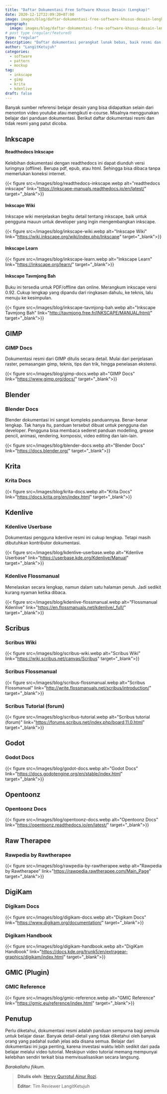 ```yaml
---
title: "Daftar Dokumentasi Free Software Khusus Desain (Lengkap)"
date: 2020-12-12T22:09:20+07:00
image: images/blog/daftar-dokumentasi-free-software-khusus-desain-lengkap.jpg
opengraph:
  image: images/blog/daftar-dokumentasi-free-software-khusus-desain-lengkap.jpg
# post type (regular/featured)
type: "regular"
description: "Daftar dokumentasi perangkat lunak bebas, baik resmi dan tidak resmi yang patut dicoba."
author: "LangitKetujuh"
categories:
  - software
  - pattern
  - mockup
tag:
  - inkscape
  - gimp
  - krita
  - kdenlive
draft: false
---
```


Banyak sumber referensi belajar desain yang bisa didapatkan selain dari menonton video youtube atau mengikuti e-course. Misalnya menggunakan belajar dari panduan dokumentasi. Berikut daftar dokumentasi resmi dan tidak resmi yang patut dicoba.

## Inkscape

#### Readthedocs Inkscape

Kelebihan dokumentasi dengan readthedocs ini dapat diunduh versi luringnya (offline). Berupa pdf, epub, atau html. Sehingga bisa dibaca tanpa memerlukan koneksi internet.

{{< figure src=/images/blog/readthedocs-inkscape.webp alt="readthedocs inkscape" link="https://inkscape-manuals.readthedocs.io/en/latest/" target="_blank">}}

#### Inkscape Wiki

Inkscape wiki menjelaskan begitu detail tentang inkscape, baik untuk pengguna mauun untuk developer yang ingin mengembangkan inkscape.

{{< figure src=/images/blog/inkscape-wiki.webp alt="Inkscape Wiki" link="https://wiki.inkscape.org/wiki/index.php/Inkscape" target="_blank">}}

#### Inkscape Learn

{{< figure src=/images/blog/inkscape-learn.webp alt="Inkscape Learn" link="https://inkscape.org/learn/" target="_blank">}}

#### Inkscape Tavmjong Bah

Buku ini tersedia untuk PDF/offline dan online. Merangkum inkscape versi 0.92. Cukup lengkap yang dipandu dari ringkasan dahulu, ke teknis, lalu menuju ke kesimpulan.

{{< figure src=/images/blog/inkscape-tavmjong-bah.webp alt="Inkscape Tavmjong Bah" link="http://tavmjong.free.fr/INKSCAPE/MANUAL/html/" target="_blank">}}

## GIMP

### GIMP Docs

Dokumentasi resmi dari GIMP ditulis secara detail. Mulai dari penjelasan raster, pemasangan gimp, teknis, tips dan trik, hingga penelasan ekstensi.

{{< figure src=/images/blog/gimp-docs.webp alt="GIMP Docs" link="https://www.gimp.org/docs/" target="_blank">}}

## Blender

### Blender Docs

Blender dokumentasi ini sangat kompleks panduannyaa. Benar-benar lengkap. Tak hanya itu, panduan tersebut dibuat untuk pengguna dan developer. Pengguna bisa membaca sederet panduan modelling, grease pencil, animasi, rendering, komposisi, video editing dan lain-lain.

{{< figure src=/images/blog/blender-docs.webp alt="Blender Docs" link="https://docs.blender.org/" target="_blank">}}

## Krita

### Krita Docs

{{< figure src=/images/blog/krita-docs.webp alt="Krita Docs" link="https://docs.krita.org/en/index.html" target="_blank">}}

## Kdenlive

### Kdenlive Userbase

Dokumentasi pengguna kdenlive resmi ini cukup lengkap. Tetapi masih dibutuhkan kontributor dokumentasi.

{{< figure src=/images/blog/kdenlive-userbase.webp alt="Kdenlive Userbase" link="https://userbase.kde.org/Kdenlive/Manual" target="_blank">}}


### Kdenlive Flossmanual

Menelaskan secara lengkap, namun dalam satu halaman penuh. Jadi sedikit kurang nyaman ketika dibaca.

{{< figure src=/images/blog/kdenlive-flossmanual.webp alt="Flossmanual Kdenlive" link="https://en.flossmanuals.net/kdenlive/_full/" target="_blank">}}

## Scribus

### Scribus Wiki

{{< figure src=/images/blog/scribus-wiki.webp alt="Scribus Wiki" link="https://wiki.scribus.net/canvas/Scribus" target="_blank">}}

### Scribus Flossmanual

{{< figure src=/images/blog/scribus-flossmanual.webp alt="Scribus Flossmanual" link="http://write.flossmanuals.net/scribus/introduction/" target="_blank">}}

### Scribus Tutorial (forum)

{{< figure src=/images/blog/scribus-tutorial.webp alt="Scribus tutorial (forum)" link="https://forums.scribus.net/index.php/board,11.0.html" target="_blank">}}

## Godot

### Godot Docs

{{< figure src=/images/blog/godot-docs.webp alt="Godot Docs" link="https://docs.godotengine.org/en/stable/index.html" target="_blank">}}

## Opentoonz

### Opentoonz Docs

{{< figure src=/images/blog/opentoonz-docs.webp alt="Opentoonz Docs" link="https://opentoonz.readthedocs.io/en/latest/" target="_blank">}}

## Raw Therapee

### Rawpedia by Rawtherapee

{{< figure src=/images/blog/rawpedia-by-rawtherapee.webp alt="Rawpedia by Rawtherapee" link="https://rawpedia.rawtherapee.com/Main_Page" target="_blank">}}

## DigiKam

### Digikam Docs

{{< figure src=/images/blog/digikam-docs.webp alt="Digikam Docs" link="https://www.digikam.org/documentation/" target="_blank">}}

### Digikam Handbook

{{< figure src=/images/blog/digikam-handbook.webp alt="DigiKam Handbook" link="https://docs.kde.org/trunk5/en/extragear-graphics/digikam/index.html" target="_blank">}}

## GMIC (Plugin)

### GMIC Reference

{{< figure src=/images/blog/gmic-reference.webp alt="GMIC Reference" link="https://gmic.eu/reference/index.html" target="_blank">}}

## Penutup

Perlu diketahui, dokumentasi resmi adalah panduan sempurna bagi pemula untuk belajar dasar. Banyak detail-detail yang tidak diketahui oleh banyak orang yang padahal sudah jelas ada disana semua. Belajar dari dokumentasi ini juga penting, karena investasi waktu lebih sedikit dari pada belajar melalui video tutorial. Meskipun video tutorial memang mempunyai kelebihan sendiri terkait bisa memvisualisasikan secara langsung.

_Barakallahu fiikum._

> **Ditulis oleh**: [Hervy Qurrotul Ainur Rozi](https://t.me/hervyqa).
>
> **Editor**: Tim Reviewer LangitKetujuh
